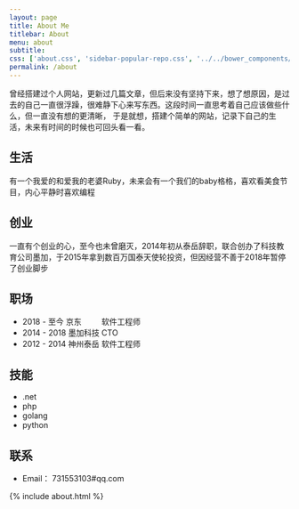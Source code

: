 ```yaml
---
layout: page
title: About Me
titlebar: About
menu: about
subtitle:           
css: ['about.css', 'sidebar-popular-repo.css', '../../bower_components/flag-icon-css/css/flag-icon.min.css']
permalink: /about
---
```

曾经搭建过个人网站，更新过几篇文章，但后来没有坚持下来，想了想原因，是过去的自己一直很浮躁，很难静下心来写东西。这段时间一直思考着自己应该做些什么，但一直没有想的更清晰，
于是就想，搭建个简单的网站，记录下自己的生活，未来有时间的时候也可回头看一看。
## 生活
有一个我爱的和爱我的老婆Ruby，未来会有一个我们的baby格格，喜欢看美食节目，内心平静时喜欢编程

## 创业
一直有个创业的心，至今也未曾磨灭，2014年初从泰岳辞职，联合创办了科技教育公司墨加，于2015年拿到数百万国泰天使轮投资，但因经营不善于2018年暂停了创业脚步

## 职场
- 2018 - 至今  京东 &emsp;&emsp;   软件工程师
- 2014 - 2018 墨加科技 CTO
- 2012 - 2014 神州泰岳 软件工程师

## 技能
- .net 
- php 
- golang 
- python

## 联系
- Email： 731553103#qq.com



{% include about.html %}

